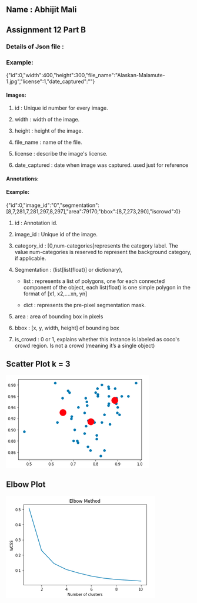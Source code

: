 ## Name : Abhijit Mali
##  Assignment 12 Part B

### Details of Json file :

### Example:

{"id":0,"width":400,"height":300,"file_name":"Alaskan-Malamute-1.jpg","license":1,"date_captured":""}

#### Images:

1. id : Unique id number for every image.

2. width : width of the image.

3. height : height of the image.

4. file_name : name of the file.

5. license : describe the image's license.

6. date_captured : date when image was captured. used just for reference

#### Annotations:

#### Example:

{"id":0,"image_id":"0","segmentation":[8,7,281,7,281,297,8,297],"area":79170,"bbox":[8,7,273,290],"iscrowd":0}

1. id : Annotation id.

2. image_id : Unique id of the image.

3. category_id : [0,num-categories]represents the category label. The value num-categories is reserved to represent the background category, if applicable.

4. Segmentation : (list[list(float)] or dictionary),
 
   * list : represents a list of polygons, one for each connected component of the object, each list(float) is one simple polygon in the format of [x1, x2,....xn, yn]
 
   * dict : represents the pre-pixel segmentation mask.
 
5. area : area of bounding box in pixels

6. bbox : [x, y, width, height] of bounding box

7. is_crowd : 0 or 1, explains whether this instance is labeled as coco's crowd region. Is not a crowd (meaning it’s a single object)

## Scatter Plot k = 3

![Scatter Plot](https://github.com/csharpshooter/EVA/blob/master/A12/A12-B/Scatter%20Plot%20with%20clusters.png)

## Elbow Plot

![Elbow Plot](https://github.com/csharpshooter/EVA/blob/master/A12/A12-B/Elbow%20Plot.png)

